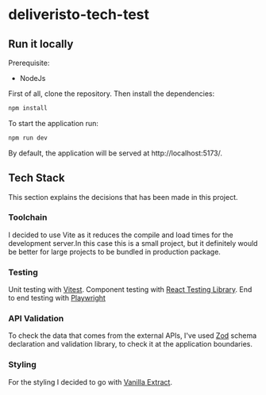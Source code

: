 # deliveristo-tech-test

## Run it locally

Prerequisite:

- NodeJs

First of all, clone the repository. Then install the dependencies:

```bash
npm install
```

To start the application run:

```bash
npm run dev
```

By default, the application will be served at http://localhost:5173/.

## Tech Stack

This section explains the decisions that has been made in this project.

### Toolchain

I decided to use Vite as it reduces the compile and load times for the development server.In this case this is a small project, but it definitely would be better for large projects to be bundled in production package.

### Testing

Unit testing with [Vitest](https://vitest.dev/).
Component testing with [React Testing Library](https://testing-library.com/docs/react-testing-library/intro).
End to end testing with [Playwright](https://playwright.dev/)

### API Validation

To check the data that comes from the external APIs, I've used [Zod](https://zod.dev/) schema declaration and validation library, to check it at the application boundaries.

### Styling

For the styling I decided to go with [Vanilla Extract](https://vanilla-extract.style/).
